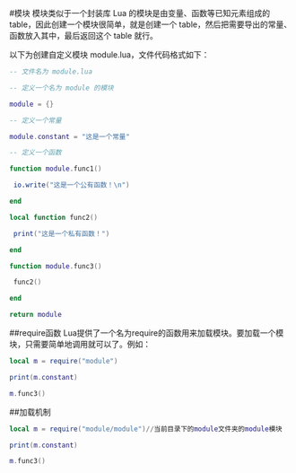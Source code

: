 #模块
模块类似于一个封装库 
Lua 的模块是由变量、函数等已知元素组成的 table，因此创建一个模块很简单，就是创建一个 table，然后把需要导出的常量、函数放入其中，最后返回这个 table 就行。

以下为创建自定义模块 module.lua，文件代码格式如下： 

```lua
-- 文件名为 module.lua

-- 定义一个名为 module 的模块

module = {}

-- 定义一个常量

module.constant = "这是一个常量"

-- 定义一个函数

function module.func1()

 io.write("这是一个公有函数！\n")

end

local function func2()

 print("这是一个私有函数！")

end

function module.func3()

 func2()

end

return module

```
##require函数
Lua提供了一个名为require的函数用来加载模块。要加载一个模块，只需要简单地调用就可以了。例如： 

```lua
local m = require("module")

print(m.constant)

m.func3()

```
##加载机制
```lua
local m = require("module/module")//当前目录下的module文件夹的module模块

print(m.constant)

m.func3()

```